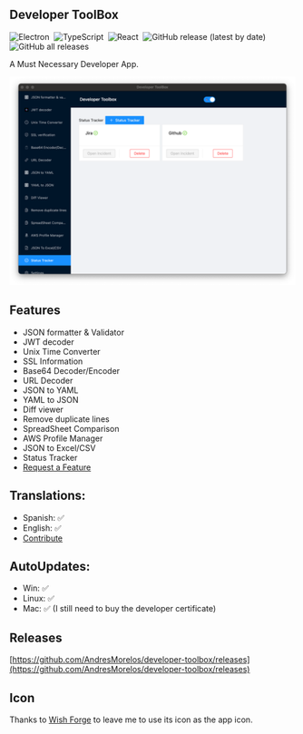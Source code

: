 ## Developer ToolBox

![Electron](https://img.shields.io/badge/-Electron-05122A?style=flat&logo=electron)&nbsp;
![TypeScript](https://img.shields.io/badge/-TypeScript-05122A?style=flat&logo=typescript)&nbsp;
![React](https://img.shields.io/badge/-React-05122A?style=flat&logo=React)&nbsp;
![GitHub release (latest by date)](https://img.shields.io/github/v/release/AndresMorelos/developer-toolbox)&nbsp;
![GitHub all releases](https://img.shields.io/github/downloads/AndresMorelos/developer-toolbox/total)&nbsp;

A Must Necessary Developer App.

![Developer Utils App](./.erb/img/dev-toolbox.png)

## Features

- JSON formatter & Validator
- JWT decoder
- Unix Time Converter
- SSL Information
- Base64 Decoder/Encoder
- URL Decoder
- JSON to YAML
- YAML to JSON
- Diff viewer
- Remove duplicate lines
- SpreadSheet Comparison
- AWS Profile Manager
- JSON to Excel/CSV
- Status Tracker
- [Request a Feature](https://github.com/AndresMorelos/devapp/issues/new)

## Translations:

- Spanish: ✅
- English: ✅
- [Contribute](https://github.com/AndresMorelos/developer-toolbox/wiki/How-to-contribute-to-translations)

## AutoUpdates:

- Win: ✅
- Linux: ✅
- Mac: ✅ (I still need to buy the developer certificate)

## Releases

[https://github.com/AndresMorelos/developer-toolbox/releases](https://github.com/AndresMorelos/developer-toolbox/releases)

## Icon

Thanks to [Wish Forge](http://wishforge.games/) to leave me to use its icon as the app icon.
